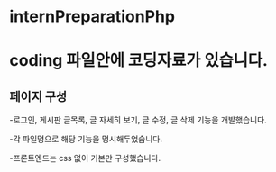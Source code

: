 # internPreparationPhp

# coding 파일안에 코딩자료가 있습니다.

## 페이지 구성
-로그인, 게시판 글목록, 글 자세히 보기, 글 수정, 글 삭제 기능을 개발했습니다.

-각 파일명으로 해당 기능을 명시해두었습니다. 

-프론트엔드는 css 없이 기본만 구성했습니다.
